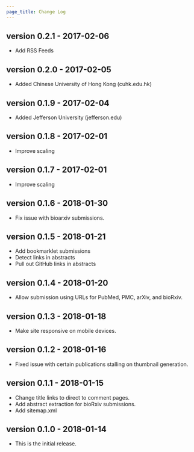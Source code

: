 ```yaml
---
page_title: Change Log
---
```


## version 0.2.1 - 2017-02-06

* Add RSS Feeds

## version 0.2.0 - 2017-02-05

* Added Chinese University of Hong Kong (cuhk.edu.hk)

## version 0.1.9 - 2017-02-04

* Added Jefferson University (jefferson.edu)

## version 0.1.8 - 2017-02-01

* Improve scaling

## version 0.1.7 - 2017-02-01

* Improve scaling

## version 0.1.6 - 2018-01-30

* Fix issue with bioarxiv submissions.

## version 0.1.5 - 2018-01-21

* Add bookmarklet submissions
* Detect links in abstracts
* Pull out GitHub links in abstracts

## version 0.1.4 - 2018-01-20

* Allow submission using URLs for PubMed, PMC, arXiv, and bioRxiv.

## version 0.1.3 - 2018-01-18

* Make site responsive on mobile devices.

## version 0.1.2 - 2018-01-16

* Fixed issue with certain publications stalling on thumbnail generation.

## version 0.1.1 - 2018-01-15

* Change title links to direct to comment pages.
* Add abstract extraction for bioRxiv submissions.
* Add sitemap.xml

## version 0.1.0 - 2018-01-14

* This is the initial release.